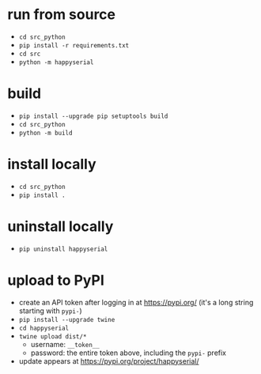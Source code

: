 # run from source

- `cd src_python`
- `pip install -r requirements.txt`
- `cd src`
- `python -m happyserial`

# build

- `pip install --upgrade pip setuptools build`
- `cd src_python`
- `python -m build`

# install locally

- `cd src_python`
- `pip install .`

# uninstall locally

- `pip uninstall happyserial`

# upload to PyPI

- create an API token after logging in at https://pypi.org/ (it's a long string starting with `pypi-`)
- `pip install --upgrade twine`
- `cd happyserial`
- `twine upload dist/*`
    - username: `__token__`
    - password: the entire token above, including the `pypi-` prefix
- update appears at https://pypi.org/project/happyserial/
